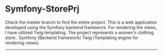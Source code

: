 # Symfony-StorePrj

Check the master branch to find the entire project.
This is a web application developed using the Symfony backend framework. For rendering the views, I have utilized Twig templating. The project represents a women's clothing store..
Symfony (Backend framework)
Twig (Templating engine for rendering views)

----------
